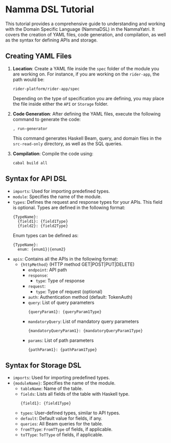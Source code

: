 # Namma DSL Tutorial

This tutorial provides a comprehensive guide to understanding and working with the Domain Specific Language (NammaDSL) in the NammaYatri. It covers the creation of YAML files, code generation, and compilation, as well as the syntax for defining APIs and storage.

## Creating YAML Files

1. **Location**: Create a YAML file inside the `spec` folder of the module you are working on. For instance, if you are working on the `rider-app`, the path would be:
    ```
    rider-platform/rider-app/spec
    ```
    Depending on the type of specification you are defining, you may place the file inside either the `API` or `Storage` folder.

2. **Code Generation**: After defining the YAML files, execute the following command to generate the code:
    ```
    , run-generator
    ```
    This command generates Haskell Beam, query, and domain files in the `src-read-only` directory, as well as the SQL queries.

3. **Compilation**: Compile the code using:
    ```
    cabal build all
    ```

## Syntax for API DSL

- `imports`: Used for importing predefined types.
- `module`: Specifies the name of the module.
- `types`: Defines the request and response types for your APIs. This field is optional. Types are defined in the following format:
    ```
    {TypeName}:
      {field1}: {field1Type}
      {field2}: {field2Type}
    ```
    Enum types can be defined as:
    ```
    {TypeName}:
      enum: {enum1}|{enum2}
    ```
- `apis`: Contains all the APIs in the following format:
    - `{httpMethod}` (HTTP method GET|POST|PUT|DELETE)
        - `endpoint`: API path
        - `response`:
          - `type`: Type of response
        - `request`:
          - `type`: Type of request (optional)
        - `auth`: Authentication method (default: TokenAuth)
        - `query`: List of query parameters
          ```
          {queryParam1}: {queryParam1Type}
          ```
        - `mandatoryQuery`: List of mandatory query parameters
          ```
          {mandatoryQueryParam1}: {mandatoryQueryParam1Type}
          ```
        - `params`: List of path parameters
          ```
          {pathParam1}: {pathParam1Type}
          ```

## Syntax for Storage DSL

- `imports`: Used for importing predefined types.
- `{moduleName}`: Specifies the name of the module.
  - `tableName`: Name of the table.
  - `fields`: Lists all fields of the table with Haskell type.
      ```
      {field1}: {field1Type}
      ```
  - `types`: User-defined types, similar to API types.
  - `default`: Default value for fields, if any.
  - `queries`: All Beam queries for the table.
  - `fromTType`: `FromTType` of fields, if applicable.
  - `toTType`: `ToTType` of fields, if applicable.
